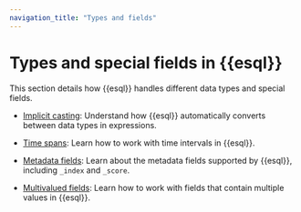 ```yaml
---
navigation_title: "Types and fields"
---
```


# Types and special fields in {{esql}}

This section details how {{esql}} handles different data types and special fields.

* [Implicit casting](esql-implicit-casting.md): Understand how {{esql}} automatically converts between data types in expressions.

* [Time spans](esql-time-spans.md): Learn how to work with time intervals in {{esql}}.

* [Metadata fields](esql-metadata-fields.md): Learn about the metadata fields supported by {{esql}}, including `_index` and `_score`.

* [Multivalued fields](esql-multivalued-fields.md): Learn how to work with fields that contain multiple values in {{esql}}.
